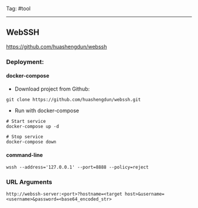 Tag: #tool 

---

## WebSSH
https://github.com/huashengdun/webssh

### Deployment:

#### docker-compose
- Download project from Github:
```shell
git clone https://github.com/huashengdun/webssh.git
```
- Run with docker-compose
```shell
# Start service
docker-compose up -d

# Stop service
docker-compose down
```

#### command-line

```shell
wssh --address='127.0.0.1' --port=8888 --policy=reject
```

### URL Arguments

```
http://webssh-server:<port>?hostname=<target host>&username=<username>&password=<base64_encoded_str>
```
